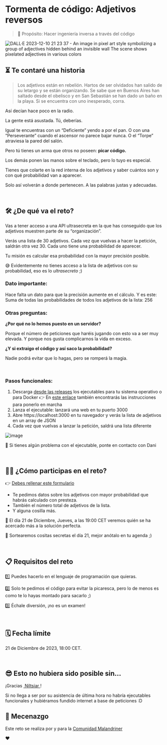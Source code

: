# Tormenta de código: Adjetivos reversos

> 🎯 Propósito: Hacer ingeniería inversa a través del código

![DALL·E 2023-12-10 21 23 37 - An image in pixel art style symbolizing a group of adjectives hidden behind an invisible wall  The scene shows pixelated adjectives in various colors ](https://github.com/webreactiva-devs/tormenta-adjetivos-reversos/assets/1122071/a7855500-3cae-4ade-92c3-6e4efed4bdd2)


## ⏳ Te contaré una historia

> Los adjetivos están en rebelión. Hartos de ser olvidados han salido de su letargo y se están organizando. Se sabe que en Buenos Aires han saltado desde el obelisco y en San Sebastián se han dado un baño en la playa. Si se encuentra con uno inesperado, corra.

Así decían hace poco en la radio.

La gente está asustada. Tú, deberías.

Igual te encuentras con un “Deficiente” yendo a por el pan. O con una “Perseverante” cuando el ascensor no parece bajar nunca. O el “Torpe” atraviesa la pared del salón.

Pero tú tienes un arma que otros no poseen: **picar código.**

Los demás ponen las manos sobre el teclado, pero lo tuyo es especial.

Tienes que colarte en la red interna de los adjetivos y saber cuántos son y con qué probabilidad van a aparecer.

Solo así volverán a donde pertenecen. A las palabras justas y adecuadas.

‎

## 🛠️ ¿De qué va el reto?

Vas a tener acceso a una API ultrasecreta en la que has conseguido que los adjetivos muestren parte de su “organización”.

Verás una lista de 30 adjetivos. Cada vez que vuelvas a hacer la petición, saldrán otra vez 30. Cada uno tiene una probabilidad de aparecer.

Tu misión es calcular esa probabilidad con la mayor precisión posible.

😅 Evidentemente no tienes acceso a la lista de adjetivos con su probabilidad, eso es lo _ultrasecreto_ ;)


### Dato importante:

Hace falta un dato para que la precisión aumente en el cálculo. Y es este: Suma de todas las probabilidades de todos los adjetivos de la lista: 256


### Otras preguntas:

**¿Por qué no lo hemos puesto en un servidor?**

Porque el número de peticiones que haréis jugando con esto va a ser muy elevada. Y porque nos gusta complicarnos la vida en exceso.

**¿Y si extraigo el código y así saco la probabilidad?**

Nadie podrá evitar que lo hagas, pero se romperá la magia.

‎

### Pasos funcionales:

1. Descarga [desde las releases](https://github.com/webreactiva-devs/tormenta-adjetivos-reversos/releases) los ejecutables para tu sistema operativo o para Docker
	👉 En [este enlace](https://github.com/webreactiva-devs/tormenta-adjetivos-reversos/releases) también encontrarás las instrucciones para ponerlo en marcha
2. Lanza el ejecutable: lanzará una web en tu puerto 3000
3. Abre https://localhost:3000 en tu navegador y verás la lista de adjetivos en un array de JSON
4. Cada vez que vuelvas a lanzar la petición, saldrá una lista diferente

![image](https://github.com/webreactiva-devs/tormenta-adjetivos-reversos/assets/1122071/c8f5ee73-c195-4bda-9d6a-27ee406c77de)



🚨 Si tienes algún problema con el ejecutable, ponte en contacto con Dani

‎


## 👩‍💻 ¿Cómo participas en el reto?

👉 [Debes rellenar este formulario](https://tally.so/r/3N7vel)

- Te pedimos datos sobre los adjetivos con mayor probabilidad que habrás calculado con presteza.
- También el número total de adjetivos de la lista.
- Y alguna cosilla más.

🥳 El día 21 de Diciembre, Jueves, a las 19:00 CET veremos quién se ha acercado más a la solución perfecta.

🎁 Sortearemos cositas secretas el día 21, mejor anótalo en tu agenda ;)

‎


## 📋 Requisitos del reto


1️⃣  Puedes hacerlo en el lenguaje de programación que quieras.

2️⃣ Solo te pedimos el código para evitar la picaresca, pero lo de menos es como te lo hayas montado para sacarlo ;)  

3️⃣  Échale diversión, ¡no es un examen!

‎


## 🗓️ Fecha límite

21 de Diciembre de 2023, 18:00 CET.

‎

## 😎 Esto no hubiera sido posible sin…

¡Gracias [ Niltsiar ](https://github.com/niltisiar)!

Si no llega a ser por su asistencia de última hora no habría ejecutables funcionales y hubiéramos fundido internet a base de peticiones :D

## 🤗 Mecenazgo
Este reto se realiza por y para la [Comunidad Malandriner](https://webreactiva.com/comunidad)

❤️

